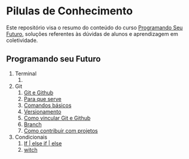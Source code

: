 <h1>Pilulas de Conhecimento</h1>
<p>Este repositório visa o resumo do conteúdo do curso <a href="https://www.vestibulandosdacidadania.org/programando-seu-futuro/" target="_blank">Programando Seu Futuro</a>, soluções referentes às dúvidas de alunos e aprendizagem em coletividade.</p>

<h2>Programando seu Futuro</h2>
<ol>
    <li> Terminal
        <ol>
            <li><a href="#"></a></li>
        </ol>
    </li>
    <li>Git
        <ol>
            <li><a href="https://github.com/GuiArmanLi/PilulasDeConhecimento/blob/main/git/GitAndGithub.md">Git e Github</a></li>
            <li><a href="https://github.com/GuiArmanLi/PilulasDeConhecimento/blob/main/git/Solution.md">Para que serve</a></li>
            <li><a href="https://github.com/GuiArmanLi/PilulasDeConhecimento/blob/main/git/BasicsCommands.md">Comandos básicos</a></li>
            <li><a href="https://github.com/GuiArmanLi/PilulasDeConhecimento/blob/main/git/Versioning.md">Versionamento</a></li>
            <li><a href="https://github.com/GuiArmanLi/PilulasDeConhecimento/blob/main/git/HowToLink.md">Como vincular Git e Github</a></li>
            <li><a href="https://github.com/GuiArmanLi/PilulasDeConhecimento/blob/main/git/Branch.md">Branch</a></li>
            <li><a href="https://github.com/GuiArmanLi/PilulasDeConhecimento/blob/main/git/Contribute.md">Como contribuir com projetos</a></li>
        </ol>
    </li>
    <li> Condicionais
        <ol>
            <li><a href="#">If | else if | else</a></li>
            <li><a href="#">witch</a></li>
        </ol>
    </li>
</ol>
